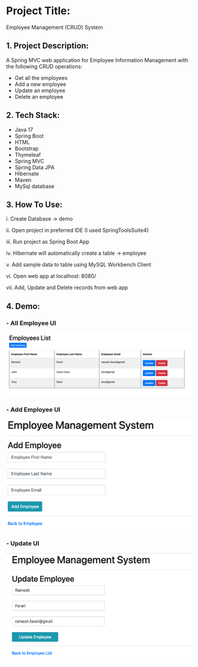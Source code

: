# Project Title:

Employee Management (CRUD) System

## 1. Project Description:

A Spring MVC web application for Employee Information Management with the following CRUD operations:

- Get all the employees
- Add a new employee
- Update an employee
- Delete an employee



## 2. Tech Stack:

- Java 17
- Spring Boot
- HTML
- Bootstrap
- Thymeleaf
- Spring MVC
- Spring Data JPA
- Hibernate
- Maven 
- MySql database

## 3. How To Use:

i. Create Database -> demo

ii. Open project in preferred IDE (I used SpringToolsSuite4) 

iii. Run project as Spring Boot App

iv. Hibernate will automatically create a table -> employee

v. Add sample data to table using MySQL Workbench Client

vi. Open web app at localhost: 8080/

vii. Add, Update and Delete records from web app 




## 4. Demo:

### - All Employee UI

![This is an image](src/main/java/images/main_creenshot.png)

### - Add Employee UI

![This is an image](src/main/java/images/add_creenshot.png)

### - Update UI

![This is an image](src/main/java/images/update_creenshot.png)





